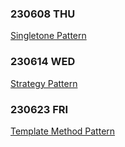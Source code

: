 ### 230608 THU
[Singletone Pattern](https://www.notion.so/hello-jay-study/230608-THU-Singleton-Pattern-487c4f83f7e54b329684b96bb279a3cc?pvs=4)

### 230614 WED
[Strategy Pattern](https://www.notion.so/hello-jay-study/230614-WED-Strategy-Pattern-46f42048f24d4f069260936bd8adbaf9?pvs=4)

### 230623 FRI
[Template Method Pattern](https://www.notion.so/hello-jay-study/230622-THU-Template-Method-Pattern-8de0525b036d47d2a5b3572f1b291df4?pvs=4)
